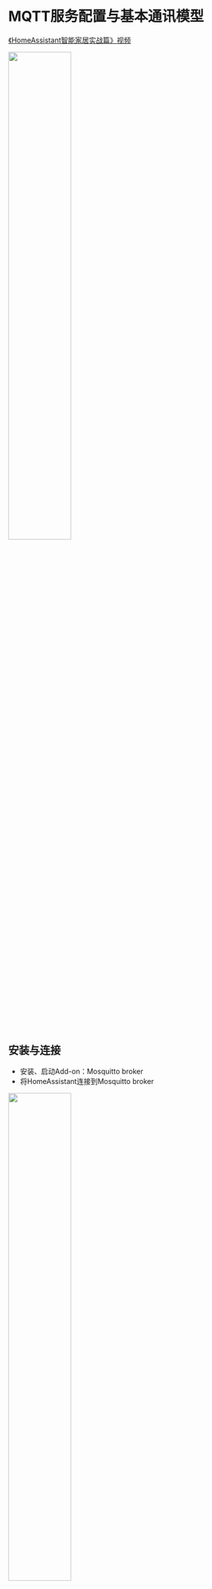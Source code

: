 # MQTT服务配置与基本通讯模型

[《HomeAssistant智能家居实战篇》视频](https://study.163.com/course/courseLearn.htm?courseId=1006189053&share=2&shareId=400000000624093#/learn/video?lessonId=1282337355&courseId=1006189053)

<img src="images/mqtt_cs.png" width="50%">

## 安装与连接

- 安装、启动Add-on：Mosquitto broker
- 将HomeAssistant连接到Mosquitto broker

<img src="images/mqtt_h_m.png" width="50%">

## MQTT通讯模型

<img src="images/mqtt_topic.png" width="50%">

- 发布消息
- 接收消息
- 主题（topic）
- 订阅消息（subscribe）

## 发送和接收消息实验

- 菜单：集成-MQTT-配置

- 在Add-on:SSH&Web Terminal中使用mosquitto客户端命令

    `mosquitto_pub -t /aaa/bbb -m "message from mosquitto_pub" -u pi -P hachina -h 192.168.3.7`

    `mosquitto_sub -t "#" -v -u pi -P hachina -h 192.168.3.7`

